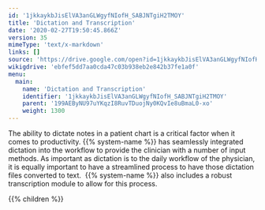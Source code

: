 ```yaml
---
id: '1jkkaykbJisElVA3anGLWgyfNIofH_SABJNTgiH2TMOY'
title: 'Dictation and Transcription'
date: '2020-02-27T19:50:45.866Z'
version: 35
mimeType: 'text/x-markdown'
links: []
source: 'https://drive.google.com/open?id=1jkkaykbJisElVA3anGLWgyfNIofH_SABJNTgiH2TMOY'
wikigdrive: 'ebfef5dd7aa0cda47c03b938eb2e842b37fe1a0f'
menu:
  main:
    name: 'Dictation and Transcription'
    identifier: '1jkkaykbJisElVA3anGLWgyfNIofH_SABJNTgiH2TMOY'
    parent: '199AEByNU97uYKqzI8RuvTDuojNy0KQvIe8uBmaL0-xo'
    weight: 1300
---
```





The ability to dictate notes in a patient chart is a critical factor when it comes to productivity. {{% system-name %}} has seamlessly integrated dictation into the workflow to provide the clinician with a number of input methods. As important as dictation is to the daily workflow of the physician, it is equally important to have a streamlined process to have those dictation files converted to text.  {{% system-name %}} also includes a robust transcription module to allow for this process.



{{% children %}}




